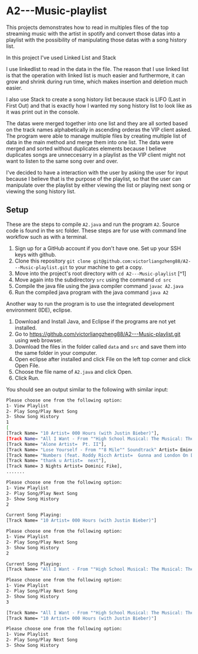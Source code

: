 # A2---Music-playlist

This projects demonstrates how to read in multiples files of the top streaming music with the artist in spotify and convert those datas into a playlist with the possibility of manipulating those datas with a song history list.

In this project I've used Linked List and Stack

I use linkedlist to read in the data in the file. The reason that I use linked list is that the operation 
with linked list is much easier and furthermore, it can grow and shrink during run time,
which makes insertion and deletion much easier.

I also use Stack to create a song history list because stack is LIFO (Last in First Out) and that is exactly how I wanted my song history list to look like as it was print out in the console.

The datas were merged together into one list and they are all sorted based on the track names alphabetically in ascending orderas the VIP client asked. The program were able to manage multiple files by creating multiple list of data in the main method and merge them into one list. The data were merged and sorted without duplicates elements because I believe duplicates songs are unneccesarry in a playlist as the VIP client might not want to listen to the same song over and over.

I've decided to have a interaction with the user by asking the user for input because I believe that is the purpose of the playlist, so that the user can manipulate over the playlist by either viewing the list or playing next song or viewing the song history list.

## Setup

These are the steps to compile `A2.java` and run the program `A2`. Source code is found in the src folder. These steps are for use with command line workflow such as with a terminal.

1. Sign up for a GitHub account if you don't have one. Set up your SSH keys with github.
2. Clone this repository `git clone git@github.com:victorliangzheng88/A2---Music-playlist.git` to your machine to get a copy.
3. Move into the project's root directory with `cd A2---Music-playlist` [^1]
4. Move again into the subdirectory `src` using the command `cd src`
5. Compile the java file using the java compiler command `javac A2.java`
6. Run the compiled java program with the java command `java A2`

Another way to run the program is to use the integrated development environment (IDE), eclipse.

1. Download and Install Java, and Eclipse if the programs are not yet installed.
2. Go to https://github.com/victorliangzheng88/A2---Music-playlist.git using web browser.
3. Download the files in the folder called `data` and `src` and save them into the same folder in your computer.
4. Open eclipse after installed and click File on the left top corner and click Open File.
5. Choose the file name of `A2.java` and click Open.
6. Click Run.

You should see an output similar to the following with similar input:

```sh
Please choose one from the following option:
1- View Playlist
2- Play Song/Play Next Song
3- Show Song History
1
[
[Track Name= "10 Artist= 000 Hours (with Justin Bieber)"], 
[Track Name= "All I Want - From ""High School Musical: The Musical: The Series""" Artist= Olivia Rodrigo], 
[Track Name= "Alone Artist=  Pt. II"], 
[Track Name= "Lose Yourself - From ""8 Mile"" Soundtrack" Artist= Eminem], 
[Track Name= "Numbers (feat. Roddy Ricch Artist=  Gunna and London On Da Track)"], 
[Track Name= "thank u Artist=  next"], 
[Track Name= 3 Nights Artist= Dominic Fike], 
.......

Please choose one from the following option:
1- View Playlist
2- Play Song/Play Next Song
3- Show Song History
2

Current Song Playing: 
[Track Name= "10 Artist= 000 Hours (with Justin Bieber)"]

Please choose one from the following option:
1- View Playlist
2- Play Song/Play Next Song
3- Show Song History
2

Current Song Playing: 
[Track Name= "All I Want - From ""High School Musical: The Musical: The Series""" Artist= Olivia Rodrigo]

Please choose one from the following option:
1- View Playlist
2- Play Song/Play Next Song
3- Show Song History
3

[Track Name= "All I Want - From ""High School Musical: The Musical: The Series""" Artist= Olivia Rodrigo]
[Track Name= "10 Artist= 000 Hours (with Justin Bieber)"]

Please choose one from the following option:
1- View Playlist
2- Play Song/Play Next Song
3- Show Song History
```
